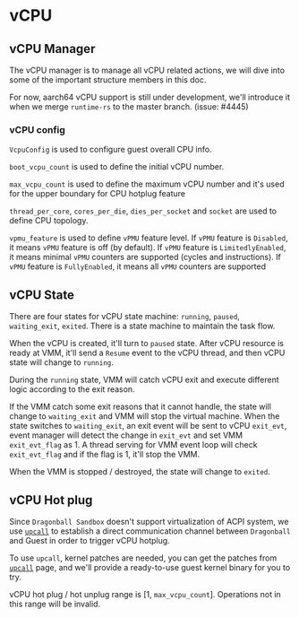 # vCPU

## vCPU Manager
The vCPU manager is to manage all vCPU related actions, we will dive into some of the important structure members in this doc.

For now, aarch64 vCPU support is still under development, we'll introduce it when we merge `runtime-rs` to the master branch. (issue: #4445)

### vCPU config
`VcpuConfig` is used to configure guest overall CPU info.

`boot_vcpu_count` is used to define the initial vCPU number.

`max_vcpu_count` is used to define the maximum vCPU number and it's used for the upper boundary for CPU hotplug feature

`thread_per_core`, `cores_per_die`, `dies_per_socket` and `socket` are used to define CPU topology.

`vpmu_feature` is used to define `vPMU` feature level.
If `vPMU` feature is `Disabled`, it means `vPMU` feature is off (by default).
If `vPMU` feature is `LimitedlyEnabled`, it means minimal `vPMU` counters are supported (cycles and instructions).
If `vPMU` feature is `FullyEnabled`, it means all `vPMU` counters are supported

## vCPU State

There are four states for vCPU state machine: `running`, `paused`, `waiting_exit`, `exited`. There is a state machine to maintain the task flow.

When the vCPU is created, it'll turn to `paused` state. After vCPU resource is ready at VMM, it'll send a `Resume` event to the vCPU thread, and then vCPU state will change to `running`.

During the `running` state, VMM will catch vCPU exit and execute different logic according to the exit reason.

If the VMM catch some exit reasons that it cannot handle, the state will change to `waiting_exit` and VMM will stop the virtual machine. 
When the state switches to `waiting_exit`, an exit event will be sent to vCPU `exit_evt`, event manager will detect the change in `exit_evt` and set VMM `exit_evt_flag` as 1. A thread serving for VMM event loop will check `exit_evt_flag` and if the flag is 1, it'll stop the VMM.

When the VMM is stopped / destroyed, the state will change to `exited`.
   
## vCPU Hot plug
Since `Dragonball Sandbox` doesn't support virtualization of ACPI system, we use [`upcall`](https://github.com/openanolis/dragonball-sandbox/tree/main/crates/dbs-upcall) to establish a direct communication channel between `Dragonball` and Guest in order to trigger vCPU hotplug.

To use `upcall`, kernel patches are needed, you can get the patches from [`upcall`](https://github.com/openanolis/dragonball-sandbox/tree/main/crates/dbs-upcall) page, and we'll provide a ready-to-use guest kernel binary for you to try.

vCPU hot plug / hot unplug range is [1, `max_vcpu_count`]. Operations not in this range will be invalid.


